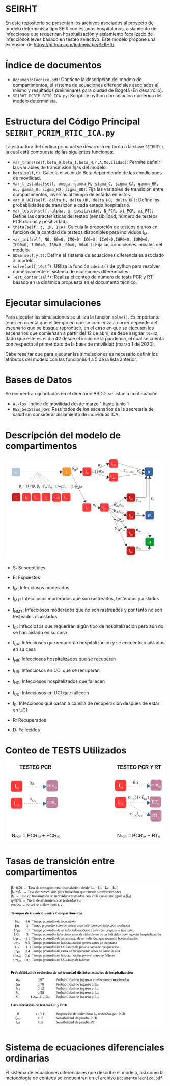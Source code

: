 # SEIRHT
En este repositorio se presentan los archivos asociados al proyecto de modelo determinista tipo SEIR con estados hospitalarios, aislamiento de infecciosos que requeriran hospitalización y aislamiento focalizado de infecciosos leves basado en testeo selectivo. 
Este modelo propone una extensión de https://github.com/judmejiabe/SEIIHR/.
# Índice de documentos
* `DocumentoTecnico.pdf`: Contiene la descripción del modelo de compartimentos, el sistema de ecuaciones diferenciales asociados al mismo y resultados preliminares para ciudad de Bogotá (En desarrollo).
* `SEIRHT_PCRIM_RTIC_ICA.py`: Script de python con solución numérica del modelo determinista.
# Estructura del Código Principal `SEIRHT_PCRIM_RTIC_ICA.py`
La estructura del código principal se desarrolla en torno a la clase `SEIRHT()`, la cual está compuesta de las siguientes funciones:
* `var_trans(self,beta_0,beta_1,beta_H,r,A,Movilidad)`: Permite definir las variables de transmisión fijas del modelo.
* `beta(self,t)`: Calcula el valor de Beta dependiendo de las condiciones de  movilidad.
* `var_t_estadia(self, omega, gamma_M, sigma_C, sigma_CA, gamma_HR, nu, gamma_R, sigma_HD, sigma_UD)`: Fija las variables de transición entre compartimentos, inversas al tiempo de estadía en estos.
* `var_H_UCI(self, delta_M, delta_HR, delta_HD, delta_UR)`: Define las probabilidades de transición a cada estado hospitalario.
* `var_testeo(self, alpha, q, positividad, N_PCR, xi_PCR, xi_RT)`: Define las características del testeo (sensibilidad, número de testeos PCR diarios y positividad).
* `theta(self, t, IM, ICA)`: Calcula la proporción de testeos diarios en función de la cantidad de testeos disponibles para individuos I<sub>M</sub>.
* `var_ini(self, N0, E0=0, IM0=0, IC0=0, ICA0=0,IHR0=0, IUR0=0, IHD0=0, IUD0=0, IR0=0, R0=0, D0=0 )`: Fija las condiciones iniciales del modelo.
* `ODES(self,y,t)`: Define el sistema de ecuaciones diferenciales asociado al modelo.
* `solve(self,t0,tf)`: Utiliza la función  `odeint()` de python para resolver numéricamente el sistema de ecuaciones diferenciales.
* `Test_contar(self)`: Realiza el conteo de número de tests PCR y RT basado en la dinámica propuesta en el documento técnico.
# Ejecutar simulaciones
Para ejecutar las simulaciones se utiliza la función `solve()`. Es importante tener en cuenta que el tiempo en que se comienza a correr depende del escenario que se busque reproducir, en el caso en que se ejecuten los escenarios que comienzan a partir del 12 de abril, se debe asignar `t0=42`, dado que este es el día 42 desde el inicio de la pandemia, el cual se cuenta con respecto al primer dato de la base de movilidad (marzo 1 de 2020).

Cabe resaltar que para ejecutar las simulaciones es necesario definir los atributos del modelo con las funciones 1 a 5 de la lista anterior.

# Bases de Datos
Se encuentran guardadas en el directorio BBDD, se listan a continuación:
* `A.xlsx`: Índice de movilidad desde marzo 1 hasta junio 1
* `RES_SecSalud_Rev`: Resultados de los escenarios de la secretaría de salud sin considerar aislamiento de individuos ICA.

# Descripción del modelo de compartimentos
![Esquema](/IMG/Esquema.png?raw=true)

* S: Susceptibles
* E: Expuestos
* I<sub>M</sub>: Infecciosos moderados
* I<sub>MT</sub>: Infecciosos moderados que son rastreados, testeados y aislados
* I<sub>NMT</sub>: Infecciosos moderados que no son rastreados y por tanto no son testeados ni aislados
* I<sub>C</sub>: Infecciosos que requerirán algún tipo de hospitalización pero aún no se han aislado en su casa
* I<sub>CA</sub>: Infecciosos que requerirán hospitalización y se encuentran aislados en su casa
* I<sub>HR</sub>: Infecciosos hospitalizados que se recuperan
* I<sub>UR</sub>: Infecciosos en UCI que se recuperan
* I<sub>HD</sub>: Infecciosos hospitalizados que fallecen
* I<sub>UD</sub>: Infecciosos en UCI que fallecen

* I<sub>R</sub>: Infecciosos que pasan a camilla de recuperación después de estar en UCI
* R: Recuperados
* D: Fallecidos

# Conteo de TESTS Utilizados

![Esquema](/IMG/Esquema_Tests.png?raw=true)

# Tasas de transición entre compartimentos
![Tasas](/IMG/Tasas.png?raw=true)

# Sistema de ecuaciones diferenciales ordinarias
El sistema de ecuaciones diferenciales que describe el modelo, así como la metodología de conteos se encuentran en el archivo `DocumentoTecnico.pdf`
